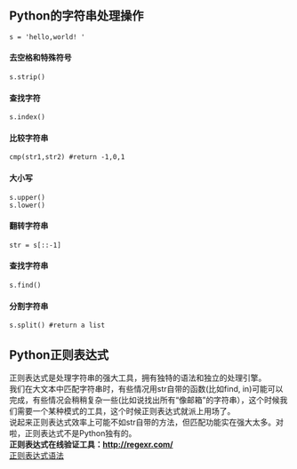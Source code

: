 ## Python的字符串处理操作
```
s = 'hello,world! '
```
#### 去空格和特殊符号

```
s.strip() 
```
#### 查找字符
```
s.index()
```
#### 比较字符串
```
cmp(str1,str2) #return -1,0,1
```
#### 大小写
```
s.upper()
s.lower()
```
#### 翻转字符串
```
str = s[::-1]
```
#### 查找字符串
```
s.find()
```
#### 分割字符串
```
s.split() #return a list 
```

## Python正则表达式
正则表达式是处理字符串的强大工具，拥有独特的语法和独立的处理引擎。  
我们在大文本中匹配字符串时，有些情况用str自带的函数(比如find, in)可能可以完成，有些情况会稍稍复杂一些(比如说找出所有“像邮箱”的字符串），这个时候我们需要一个某种模式的工具，这个时候正则表达式就派上用场了。  
说起来正则表达式效率上可能不如str自带的方法，但匹配功能实在强大太多。对啦，正则表达式不是Python独有的。  
**正则表达式在线验证工具：http://regexr.com/**  
[正则表达式语法](https://github.com/jiaruncao/jiaruncao.github.io/blob/master/NLP/%E6%AD%A3%E5%88%99%E8%A1%A8%E8%BE%BE%E5%BC%8F%E8%AF%AD%E6%B3%95.jpg)


